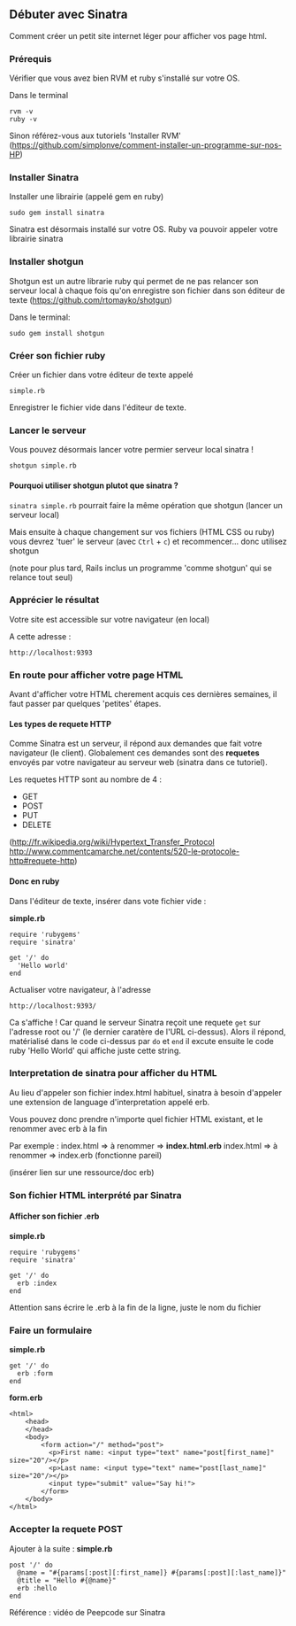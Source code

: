 ## Débuter avec Sinatra

Comment créer un petit site internet léger pour afficher vos page html.

### Prérequis
Vérifier que vous avez bien RVM et ruby s'installé sur votre OS.

Dans le terminal

```
rvm -v
ruby -v
```
Sinon référez-vous aux tutoriels 'Installer RVM' (https://github.com/simplonve/comment-installer-un-programme-sur-nos-HP)

### Installer Sinatra
Installer une librairie (appelé gem en ruby)

```
sudo gem install sinatra
```

Sinatra est désormais installé sur votre OS. 
Ruby va pouvoir appeler votre librairie sinatra

### Installer shotgun
Shotgun est un autre librarie ruby qui permet de ne pas relancer son serveur local à chaque fois qu'on enregistre son fichier dans son éditeur de texte (https://github.com/rtomayko/shotgun)

Dans le terminal:

```
sudo gem install shotgun
```

### Créer son fichier ruby 
Créer un fichier dans votre éditeur de texte appelé

```
simple.rb
```

Enregistrer le fichier vide dans l'éditeur de texte.

### Lancer le serveur

Vous pouvez désormais lancer votre permier serveur local sinatra !

```
shotgun simple.rb
```

#### Pourquoi utiliser shotgun plutot que sinatra ?

` sinatra simple.rb ` pourrait faire la même opération que shotgun (lancer un serveur local)

Mais ensuite à chaque changement sur vos fichiers (HTML CSS ou ruby) vous devrez 'tuer' le serveur (avec `Ctrl` + ` c `) et recommencer... donc utilisez shotgun 

(note pour plus tard, Rails inclus un programme 'comme shotgun' qui se relance tout seul)

### Apprécier le résultat

Votre site est accessible sur votre navigateur (en local)

A cette adresse : 

```
http://localhost:9393
```

### En route pour afficher votre page HTML

Avant d'afficher votre HTML cherement acquis ces dernières semaines, il faut passer par quelques 'petites' étapes.

#### Les types de requete HTTP
Comme Sinatra est un serveur, il répond aux demandes que fait votre navigateur (le client). 
Globalement ces demandes sont des **requetes** envoyés par votre navigateur au serveur web (sinatra dans ce tutoriel). 

Les requetes HTTP sont au nombre de 4 :
 - GET
 - POST
 - PUT
 - DELETE

(http://fr.wikipedia.org/wiki/Hypertext_Transfer_Protocol  http://www.commentcamarche.net/contents/520-le-protocole-http#requete-http)

#### Donc en ruby

Dans l'éditeur de texte, insérer dans vote fichier vide :

**simple.rb**
```
require 'rubygems'
require 'sinatra'

get '/' do
  'Hello world'
end
```

Actualiser votre navigateur, à l'adresse 
```
http://localhost:9393/
```

Ca s'affiche !
Car quand le serveur Sinatra reçoit une requete `get` sur l'adresse root ou '/' (le dernier caratère de l'URL ci-dessus). 
Alors il répond, matérialisé dans le code ci-dessus par `do` et `end` 
il excute ensuite le code ruby 'Hello World' qui affiche juste cette string.

### Interpretation de sinatra pour afficher du HTML

Au lieu d'appeler son fichier index.html habituel, sinatra à besoin d'appeler une extension de language d'interpretation appelé erb.

Vous pouvez donc prendre n'importe quel fichier HTML existant, et le renommer avec erb à la fin

Par exemple :
index.html => à renommer => **index.html.erb**
index.html => à renommer => index.erb (fonctionne pareil)

(insérer lien sur une ressource/doc erb)

### Son fichier HTML interprété par Sinatra

#### Afficher son fichier .erb

**simple.rb**
```
require 'rubygems'
require 'sinatra'

get '/' do
  erb :index
end
```

Attention sans écrire le .erb à la fin de la ligne, juste le nom du fichier

### Faire un formulaire 

**simple.rb**
```
get '/' do
  erb :form
end
```

**form.erb**
```
<html>
    <head>
    </head>
    <body>
        <form action="/" method="post">
          <p>First name: <input type="text" name="post[first_name]" size="20"/></p>
          <p>Last name: <input type="text" name="post[last_name]" size="20"/></p>
          <input type="submit" value="Say hi!">
        </form>
    </body>
</html>
```


### Accepter la requete POST

Ajouter à la suite :
**simple.rb**
```
post '/' do
  @name = "#{params[:post][:first_name]} #{params[:post][:last_name]}"
  @title = "Hello #{@name}"
  erb :hello
end
```


Référence : vidéo de Peepcode sur Sinatra
